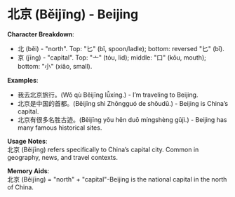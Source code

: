 # **北京 (Běijīng) - Beijing**

**Character Breakdown**:  
- 北 (běi) - "north". Top: "匕" (bǐ, spoon/ladle); bottom: reversed "匕" (bǐ).  
- 京 (jīng) - "capital". Top: "亠" (tóu, lid); middle: "口" (kǒu, mouth); bottom: "小" (xiǎo, small).

**Examples**:  
- 我去北京旅行。(Wǒ qù Běijīng lǚxíng.) - I’m traveling to Beijing.  
- 北京是中国的首都。(Běijīng shì Zhōngguó de shǒudū.) - Beijing is China’s capital.  
- 北京有很多名胜古迹。(Běijīng yǒu hěn duō míngshèng gǔjì.) - Beijing has many famous historical sites.

**Usage Notes**:  
北京 (Běijīng) refers specifically to China’s capital city. Common in geography, news, and travel contexts.

**Memory Aids**:  
北京 (Běijīng) = "north" + "capital"-Beijing is the national capital in the north of China.